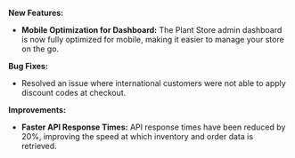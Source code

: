 **New Features:**
- **Mobile Optimization for Dashboard:** The Plant Store admin dashboard is now fully optimized for mobile, making it easier to manage your store on the go.

**Bug Fixes:**
- Resolved an issue where international customers were not able to apply discount codes at checkout.
  
**Improvements:**
- **Faster API Response Times:** API response times have been reduced by 20%, improving the speed at which inventory and order data is retrieved.